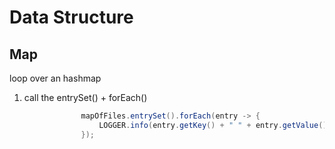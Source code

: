 #  Data Structure

##  Map

loop over an hashmap

1. call the entrySet() + forEach()
```java
                mapOfFiles.entrySet().forEach(entry -> {
                    LOGGER.info(entry.getKey() + " " + entry.getValue());
                });
```
